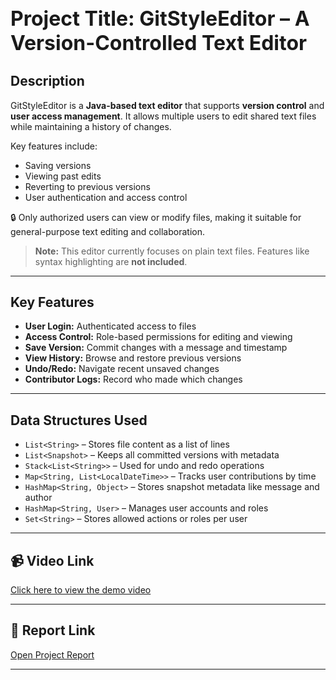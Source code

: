 
<h1 style="font-size:32px; font-weight:bold;">
  Project Title: GitStyleEditor – A Version-Controlled Text Editor
</h1>

## Description

GitStyleEditor is a **Java-based text editor** that supports **version control** and **user access management**. It allows multiple users to edit shared text files while maintaining a history of changes.

Key features include:
- Saving versions
- Viewing past edits
- Reverting to previous versions
- User authentication and access control

🔒 Only authorized users can view or modify files, making it suitable for general-purpose text editing and collaboration.

> **Note:** This editor currently focuses on plain text files. Features like syntax highlighting are **not included**.

---

## Key Features

- **User Login:** Authenticated access to files  
- **Access Control:** Role-based permissions for editing and viewing  
- **Save Version:** Commit changes with a message and timestamp  
- **View History:** Browse and restore previous versions  
- **Undo/Redo:** Navigate recent unsaved changes  
- **Contributor Logs:** Record who made which changes  

---

## Data Structures Used

- `List<String>` – Stores file content as a list of lines  
- `List<Snapshot>` – Keeps all committed versions with metadata  
- `Stack<List<String>>` – Used for undo and redo operations  
- `Map<String, List<LocalDateTime>>` – Tracks user contributions by time  
- `HashMap<String, Object>` – Stores snapshot metadata like message and author  
- `HashMap<String, User>` – Manages user accounts and roles  
- `Set<String>` – Stores allowed actions or roles per user  

---

## 📹 Video Link

[Click here to view the demo video](#) 

---

## 📄 Report Link

[Open Project Report](https://docs.google.com/document/d/1aqGDsPayVlb25SRI40wRpDtJypMcqRgH2C4b6fA0APg/edit?tab=t.0#heading=h.gjr6v1uin22m) 

---
